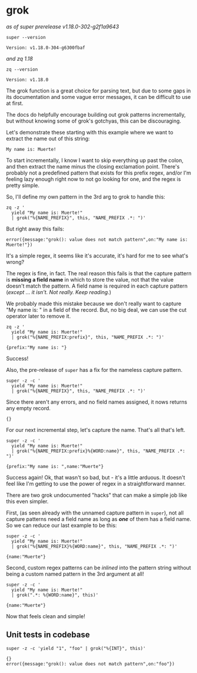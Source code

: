 # grok

_as of super prerelease v1.18.0-302-g2f1a9643_

```mdtest-command
super --version
```
```mdtest-output
Version: v1.18.0-304-g6300fbaf
```
_and zq 1.18_
```mdtest-command
zq --version
```
```mdtest-output
Version: v1.18.0
```

The grok function is a great choice for parsing text, but due to some gaps in
its documentation and some vague error messages, it can be difficult to use at
first.

The docs do helpfully encourage building out grok patterns incrementally, but
without knowing some of grok's gotchyas, this can be discouraging.

Let's demonstrate these starting with this example where we want to extract the
name out of this string:

```text
My name is: Muerte!
```

To start incrementally, I know I want to skip everything up past the colon, and
then extract the name minus the closing exclamation point. There's probably not
a predefined pattern that exists for this prefix regex, and/or I'm feeling lazy
enough right now to not go looking for one, and the regex is pretty simple.

So, I'll define my own pattern in the 3rd arg to grok to handle this:
```mdtest-command
zq -z '
  yield "My name is: Muerte!"  
  | grok("%{NAME_PREFIX}", this, "NAME_PREFIX .*: ")'
```
But right away this fails:
```mdtest-output
error({message:"grok(): value does not match pattern",on:"My name is: Muerte!"})
```

It's a simple regex, it seems like it's accurate, it's hard for me to see what's
wrong?

The regex is fine, in fact. The real reason this fails is that the capture
pattern is **missing a field name** in which to store the value, not that the
value doesn't match the pattern. A field name is required in each capture
pattern (_except ... it isn't. Not really. Keep reading._)

We probably made this mistake because we don't really want to capture "My name
is: " in a field of the record. But, no big deal, we can use the cut operator
later to remove it.

```mdtest-command
zq -z '
  yield "My name is: Muerte!"  
  | grok("%{NAME_PREFIX:prefix}", this, "NAME_PREFIX .*: ")'             
```
```mdtest-output
{prefix:"My name is: "}
```
                       
Success!

Also, the pre-release of `super` has a fix for the nameless capture pattern.

```mdtest-command
super -z -c '
  yield "My name is: Muerte!"  
  | grok("%{NAME_PREFIX}", this, "NAME_PREFIX .*: ")'
```
Since there aren't any errors, and no field names assigned, it nows returns any
empty record.
```mdtest-output
{}
```

For our next incremental step, let's capture the name. That's all that's left.
```mdtest-command
super -z -c '
  yield "My name is: Muerte!"  
  | grok("%{NAME_PREFIX:prefix}%{WORD:name}", this, "NAME_PREFIX .*: ")'
```
```mdtest-output
{prefix:"My name is: ",name:"Muerte"}
```
    
Success again! Ok, that wasn't so bad, but - it's a little arduous. It doesn't
feel like I'm getting to use the power of regex in a straightforward manner.

There are two grok undocumented "hacks" that can make a simple job like this
even simpler.

First, (as seen already with the unnamed capture pattern in `super`), not all
capture patterns need a field name as long as _**one**_ of them has a field
name. So we can reduce our last example to be this:

```mdtest-command
super -z -c '
  yield "My name is: Muerte!" 
  | grok("%{NAME_PREFIX}%{WORD:name}", this, "NAME_PREFIX .*: ")'
```
```mdtest-output
{name:"Muerte"}
```

Second, custom regex patterns can be _inlined_ into the pattern string without
being a custom named pattern in the 3rd argument at all!
                   
```mdtest-command
super -z -c '
  yield "My name is: Muerte!" 
  | grok(".*: %{WORD:name}", this)'
```
```mdtest-output
{name:"Muerte"}
```

Now that feels clean and simple!        

## Unit tests in codebase

```mdtest-command
super -z -c 'yield "1", "foo" | grok("%{INT}", this)' 
```
```mdtest-output
{}
error({message:"grok(): value does not match pattern",on:"foo"})
```
